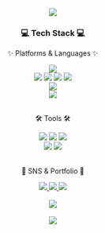 <div align=center>
	<img src="https://capsule-render.vercel.app/api?type=waving&color=auto&height=200&section=header&text=seol's%20Github!&fontSize=80" />	
</div>
<div align=center>
	<h3>💻 Tech Stack 💻</h3>
	<p>✨ Platforms & Languages ✨</p>
</div>
<div align="center">
	 
<img src="https://img.shields.io/badge/Swift-F05138?style=flat&logo=swift&logoColor=white"/>
	<br>
  <img src="https://img.shields.io/badge/Java-007396?style=flat&logo=Conda-Forge&logoColor=white" />
	<img src="https://img.shields.io/badge/HTML5-E34F26?style=flat&logo=HTML5&logoColor=white" />
	<img src="https://img.shields.io/badge/CSS3-1572B6?style=flat&logo=CSS3&logoColor=white" />
	<img src="https://img.shields.io/badge/JavaScript-F7DF1E?style=flat&logo=JavaScript&logoColor=white" />
	<br>
	<img src="https://img.shields.io/badge/Spring-6DB33F?style=flat&logo=Spring&logoColor=white" />
	<br>
	<img src="https://img.shields.io/badge/MySQL-4479A1?style=flat&logo=MySQL&logoColor=white" />

</div>
<br>
<div align=center>
	<p>🛠 Tools 🛠</p>
</div>
<div align=center>
  <img src="https://img.shields.io/badge/Xcode-147EFB?style=flat&logo=xcode&logoColor=white" />
	<img src="https://img.shields.io/badge/IntelliJ-000000?style=flat&logo=intellijidea&logoColor=white" />
	<img src="https://img.shields.io/badge/Visual%20Studio%20Code-007ACC?style=flat&logo=VisualStudioCode&logoColor=white" />
	<br>
	<img src="https://img.shields.io/badge/AWS-232F3E?style=flat&logo=AmazonAWS&logoColor=white" />
	<img src="https://img.shields.io/badge/GitHub-181717?style=flat&logo=GitHub&logoColor=white" />
</div>
<br>
<div align=center>
	<p>🎨 SNS & Portfolio 🎨</p>
</div>
<div align=center>
	<a href="https://blog.naver.com/hsseor">
		<img src="https://img.shields.io/badge/Blog-FF9800?style=flat&logo=Blogger&logoColor=white" />
	</a>
	<a href="https://www.instagram.com/ph.d_jjabjjab/">
		<img src="https://img.shields.io/badge/Instagram-E4405F?style=flat&logo=instagram&logoColor=white" />
	</a>
	<a href="https://brook-espadrille-65a.notion.site/580df141b78d4b43849e8de6cc274138">
		<img src="https://img.shields.io/badge/Notion-000000?style=flat&logo=Notion&logoColor=white" />
	</a>
	<br>
</div>
<div align=center>
<br>
<img src="https://github-readme-stats.vercel.app/api/top-langs/?username=hsseor&layout=compact"><br><br>
<img src="https://github-readme-stats.vercel.app/api?username=hsseor&show_icons=true">

</br>

</div>
